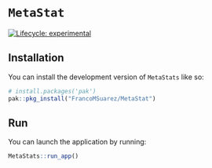 
<!-- README.md is generated from README.Rmd. Please edit that file -->

# `MetaStat`

<!-- badges: start -->

[![Lifecycle:
experimental](https://img.shields.io/badge/lifecycle-experimental-orange.svg)](https://lifecycle.r-lib.org/articles/stages.html#experimental)

<!-- badges: end -->

## Installation

You can install the development version of `MetaStats` like so:

``` r
# install.packages('pak')
pak::pkg_install("FrancoMSuarez/MetaStat")
```

## Run

You can launch the application by running:

``` r
MetaStats::run_app()
```
